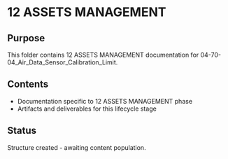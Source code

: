 # 12 ASSETS MANAGEMENT

## Purpose
This folder contains 12 ASSETS MANAGEMENT documentation for 04-70-04_Air_Data_Sensor_Calibration_Limit.

## Contents
- Documentation specific to 12 ASSETS MANAGEMENT phase
- Artifacts and deliverables for this lifecycle stage

## Status
Structure created - awaiting content population.
